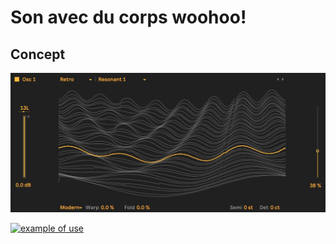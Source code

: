 # Son avec du corps woohoo!

## Concept

![wavetable](Images/wavetable_ex_1.jpg)


[![example of use](https://www.youtube.com/vi/watch?v=7985YJLnVMY/default.jpg)](https://www.youtube.com/watch?v=7985YJLnVMY)
